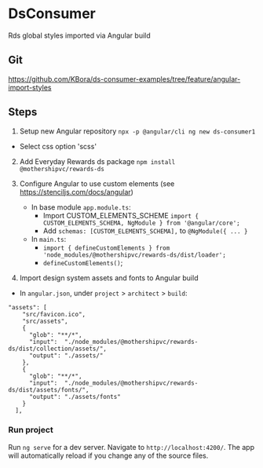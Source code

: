 # DsConsumer 
Rds global styles imported via Angular build

## Git 
https://github.com/KBora/ds-consumer-examples/tree/feature/angular-import-styles

## Steps

1. Setup new Angular repository
`npx -p @angular/cli ng new ds-consumer1`
  * Select css option 'scss'

2. Add Everyday Rewards ds package
`npm install @mothershipvc/rewards-ds`

3. Configure Angular to use custom elements (see https://stenciljs.com/docs/angular)
    * In base module `app.module.ts`:
      * Import CUSTOM_ELEMENTS_SCHEME `import { CUSTOM_ELEMENTS_SCHEMA, NgModule } from '@angular/core';`
      * Add `schemas: [CUSTOM_ELEMENTS_SCHEMA],` to `@NgModule({ ... }`
    * In `main.ts`:
      * `import { defineCustomElements } from 'node_modules/@mothershipvc/rewards-ds/dist/loader';`
      * `defineCustomElements()`;

4. Import design system assets and fonts to Angular build
  * In `angular.json`, under `project` > `architect` > `build`:
```
"assets": [
    "src/favicon.ico",
    "src/assets",
    {
      "glob": "**/*",
      "input":  "./node_modules/@mothershipvc/rewards-ds/dist/collection/assets/",
      "output": "./assets/"
    },
    {
      "glob": "**/*",
      "input":  "./node_modules/@mothershipvc/rewards-ds/dist/assets/fonts/",
      "output": "./assets/fonts"
    }
  ],      
```

### Run project

Run `ng serve` for a dev server. Navigate to `http://localhost:4200/`. The app will automatically reload if you change any of the source files.
